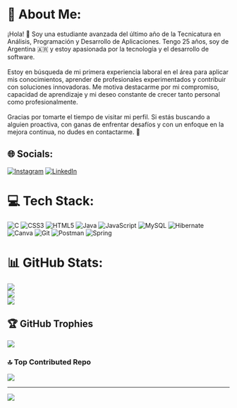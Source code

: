 # 💫 About Me:
¡Hola! 👋 Soy una estudiante avanzada del último año de la Tecnicatura en Análisis, Programación y Desarrollo de Aplicaciones. Tengo 25 años, soy de Argentina 🇦🇷 y estoy apasionada por la tecnología y el desarrollo de software.  <br><br>Estoy en búsqueda de mi primera experiencia laboral en el área para aplicar mis conocimientos, aprender de profesionales experimentados y contribuir con soluciones innovadoras. Me motiva destacarme por mi compromiso, capacidad de aprendizaje y mi deseo constante de crecer tanto personal como profesionalmente.  <br><br>Gracias por tomarte el tiempo de visitar mi perfil. Si estás buscando a alguien proactiva, con ganas de enfrentar desafíos y con un enfoque en la mejora continua, no dudes en contactarme. 🚀


## 🌐 Socials:
[![Instagram](https://img.shields.io/badge/Instagram-%23E4405F.svg?logo=Instagram&logoColor=white)](https://instagram.com/robenavidez1) [![LinkedIn](https://img.shields.io/badge/LinkedIn-%230077B5.svg?logo=linkedin&logoColor=white)](https://linkedin.com/in/https://www.linkedin.com/in/rocio-benavidez-6473ba281/) 

# 💻 Tech Stack:
![C](https://img.shields.io/badge/c-%2300599C.svg?style=for-the-badge&logo=c&logoColor=white) ![CSS3](https://img.shields.io/badge/css3-%231572B6.svg?style=for-the-badge&logo=css3&logoColor=white) ![HTML5](https://img.shields.io/badge/html5-%23E34F26.svg?style=for-the-badge&logo=html5&logoColor=white) ![Java](https://img.shields.io/badge/java-%23ED8B00.svg?style=for-the-badge&logo=openjdk&logoColor=white) ![JavaScript](https://img.shields.io/badge/javascript-%23323330.svg?style=for-the-badge&logo=javascript&logoColor=%23F7DF1E) ![MySQL](https://img.shields.io/badge/mysql-4479A1.svg?style=for-the-badge&logo=mysql&logoColor=white) ![Hibernate](https://img.shields.io/badge/Hibernate-59666C?style=for-the-badge&logo=Hibernate&logoColor=white) ![Canva](https://img.shields.io/badge/Canva-%2300C4CC.svg?style=for-the-badge&logo=Canva&logoColor=white) ![Git](https://img.shields.io/badge/git-%23F05033.svg?style=for-the-badge&logo=git&logoColor=white) ![Postman](https://img.shields.io/badge/Postman-FF6C37?style=for-the-badge&logo=postman&logoColor=white) ![Spring](https://img.shields.io/badge/spring-%236DB33F.svg?style=for-the-badge&logo=spring&logoColor=white)
# 📊 GitHub Stats:
![](https://github-readme-stats.vercel.app/api?username=RocioBenavidez&theme=dark&hide_border=false&include_all_commits=false&count_private=false)<br/>
![](https://github-readme-streak-stats.herokuapp.com/?user=RocioBenavidez&theme=dark&hide_border=false)<br/>
![](https://github-readme-stats.vercel.app/api/top-langs/?username=RocioBenavidez&theme=dark&hide_border=false&include_all_commits=false&count_private=false&layout=compact)

## 🏆 GitHub Trophies
![](https://github-profile-trophy.vercel.app/?username=RocioBenavidez&theme=radical&no-frame=false&no-bg=true&margin-w=4)

### 🔝 Top Contributed Repo
![](https://github-contributor-stats.vercel.app/api?username=RocioBenavidez&limit=5&theme=dark&combine_all_yearly_contributions=true)

---
[![](https://visitcount.itsvg.in/api?id=RocioBenavidez&icon=0&color=0)](https://visitcount.itsvg.in)

<!-- Proudly created with GPRM ( https://gprm.itsvg.in ) -->

